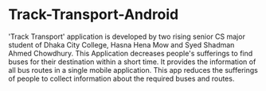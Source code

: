 # Track-Transport-Android
'Track Transport' application is developed by two rising senior CS major student of Dhaka City College, Hasna Hena Mow and Syed Shadman Ahmed Chowdhury. This Application decreases people's sufferings to find buses for their destination within a short time. It provides the information of all bus routes in a single mobile application. This app reduces the sufferings of people to collect information about the required buses and routes.
